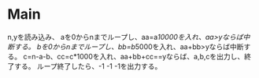 # Main
n,yを読み込み、
aを0からnまでループし、aa=a*10000を入れ、aa>yならば中断する。
bを0からnまでループし、bb=b*5000を入れ、aa+bb>yならば中断する。
c=n-a-b、cc=c*1000を入れ、aa+bb+cc==yならば、a,b,cを出力し、終了する。
ループ終了したら、-1 -1 -1を出力する。
